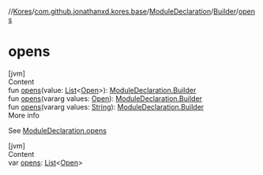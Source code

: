 //[Kores](../../../index.md)/[com.github.jonathanxd.kores.base](../../index.md)/[ModuleDeclaration](../index.md)/[Builder](index.md)/[opens](opens.md)



# opens  
[jvm]  
Content  
fun [opens](opens.md)(value: [List](https://kotlinlang.org/api/latest/jvm/stdlib/kotlin.collections/-list/index.html)<[Open](../../-open/index.md)>): [ModuleDeclaration.Builder](index.md)  
fun [opens](opens.md)(vararg values: [Open](../../-open/index.md)): [ModuleDeclaration.Builder](index.md)  
fun [opens](opens.md)(vararg values: [String](https://kotlinlang.org/api/latest/jvm/stdlib/kotlin/-string/index.html)): [ModuleDeclaration.Builder](index.md)  
More info  


See [ModuleDeclaration.opens](../opens.md)

  


[jvm]  
Content  
var [opens](opens.md): [List](https://kotlinlang.org/api/latest/jvm/stdlib/kotlin.collections/-list/index.html)<[Open](../../-open/index.md)>  



